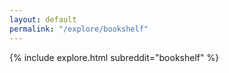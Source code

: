 ```yaml
---
layout: default
permalink: "/explore/bookshelf"
---
```


{% include explore.html subreddit="bookshelf" %}
